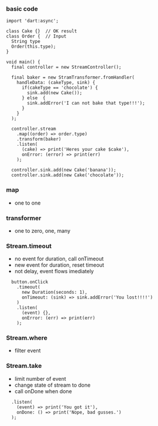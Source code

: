 ### basic code
```
import 'dart:async';

class Cake {}  // OK result
class Order {  // Input
  String type
  Order(this.type);
}

void main() {
  final controller = new StreamController();

  final baker = new StramTransformer.fromHandler(
    handleData: (cakeType, sink) {
      if(cakeType == 'chocolate') {
        sink.add(new Cake());
      } else  {
        sink.addError('I can not bake that type!!!');
      }
    }
  );

  controller.stream
    .map((order) => order.type)
    .transform(baker)
    .listen(
      (cake) => print('Heres your cake $cake'),
      onError: (error) => print(err)
    );

  controller.sink.add(new Cake('banana'));
  controller.sink.add(new Cake('chocolate'));
```

### map
 - one to one

### transformer
 - one to zero, one, many

### Stream.timeout
 - no event for duration, call onTimeout
 - new event for duration, reset timeout
 - not delay, event flows imediately
```
  button.onClick
    .timeout(
      new Duration(seconds: 1),
      onTimeout: (sink) => sink.addError('You lost!!!!')
    )
    .listen(
      (event) {},
      onError: (err) => print(err)
    );
```

### Stream.where
  - filter event

### Stream.take
  - limit number of event
  - change state of stream to done
  - call onDone when done
```
  .listen(
    (event) => print('You got it'),
    onDone: () => print('Nope, bad gusses.')
  );
```